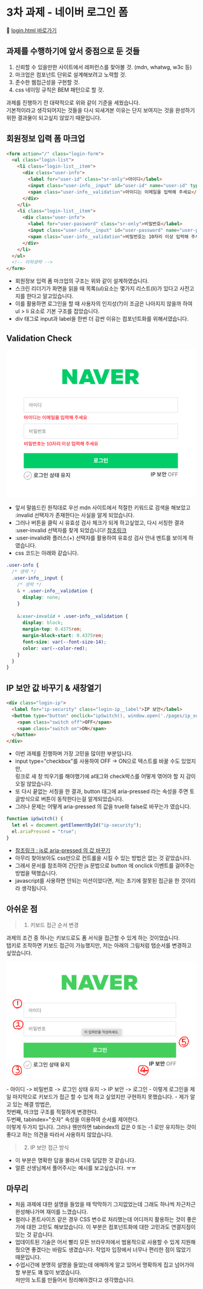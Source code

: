 # 3차 과제 - 네이버 로그인 폼

🔗 <a href="https://jimyeong21.github.io/homework/login/login.html" target="_blank">login.html 바로가기</a>

## 과제를 수행하기에 앞서 중점으로 둔 것들

1. 신뢰할 수 있을만한 사이트에서 레퍼런스를 찾아볼 것. (mdn, whatwg, w3c 등)
2. 마크업은 컴포넌트 단위로 설계해보려고 노력할 것.
3. 준수한 웹접근성을 구현할 것.
4. css 네이밍 규칙은 BEM 패턴으로 할 것.

과제를 진행하기 전 대략적으로 위와 같이 기준을 세웠습니다.<br />
기본적이라고 생각되어지는 것들을 다시 되새겨본 이유는 단지 보여지는 것을 완성하기 위한 결과물이 되고싶지 않았기 때문입니다.

## 회원정보 입력 폼 마크업

```html
<form action="/" class="login-form">
  <ul class="login-list">
    <li class="login-list__item">
      <div class="user-info">
        <label for="user-id" class="sr-only">아이디</label>
        <input class="user-info__input" id="user-id" name="user-id" type="email" placeholder="아이디" required />
        <span class="user-info__validation">아이디는 이메일을 입력해 주세요</span>
      </div>
    </li>
    <li class="login-list__item">
      <div class="user-info">
        <label for="user-password" class="sr-only">비밀번호</label>
        <input class="user-info__input" id="user-password" name="user-password" type="password" minlength="10" placeholder="비밀번호" required />
        <span class="user-info__validation">비밀번호는 10자리 이상 입력해 주세요</span>
      </div>
    </li>
  </ul>
  <!-- 이하생략 -->
</form>
```

- 회원정보 입력 폼 마크업의 구조는 위와 같이 설계하였습니다.
- 스크린 리더기가 화면을 읽을 때 목록(ul)요소는 몇가지 리스트(li)가 있다고 사전고지를 한다고 알고있습니다.<br />
- 이를 활용하면 로그인을 할 때 사용자의 인지성(?)이 조금은 나아지지 않을까 하여 ul > li 요소로 기본 구조를 잡았습니다.
- div 태그로 input과 label을 한번 더 감싼 이유는 컴포넌트화를 위해서였습니다.<br />

## Validation Check

<p style="text-align: center;">
  <img src="./images/img-login-validation.png" alt="Validation Check">
</p>

- 앞서 말씀드린 원칙대로 우선 mdn 사이트에서 적절한 키워드로 검색을 해보았고 :invalid 선택자가 존재한다는 사실을 알게 되었습니다.
- 그러나 버튼을 클릭 시 유효성 검사 체크가 되게 하고싶었고, 다시 서칭한 결과 :user-invalid 선택자를 찾게 되었습니다! [참조링크](https://developer.mozilla.org/en-US/docs/Web/CSS/:user-invalid)
- :user-invalid와 플러스(+) 선택자를 활용하여 유효성 검사 안내 멘트를 보이게 하였습니다.
- css 코드는 아래와 같습니다.

```css
.user-info {
  /* 생략 */
  .user-info__input {
    /* 생략 */
    & + .user-info__validation {
      display: none;
    }

    &:user-invalid + .user-info__validation {
      display: block;
      margin-top: 0.4375rem;
      margin-block-start: 0.4375rem;
      font-size: var(--font-size-14);
      color: var(--color-red);
    }
  }
}
```

## IP 보안 값 바꾸기 & 새창열기

```html
<div class="login-ip">
  <label for="ip-security" class="login-ip__label">IP 보안</label>
  <button type="button" onclick="ipSwitch(), window.open('./pages/ip_security.html')" aria-pressed="false" id="ip-security" class="login-ip__button">
    <span class="switch off">OFF</span>
    <span class="switch on">ON</span>
  </button>
</div>
```

- 이번 과제를 진행하며 가장 고민을 많이한 부분입니다.<br />
- input type="checkbox"를 사용하여 OFF -> ON으로 텍스트를 바꿀 수도 있었지만, <br />
  링크로 새 창 띄우기를 해야했기에 a태그와 check박스를 어떻게 엮어야 할 지 감이 오질 않았습니다.
- 또 다시 끝없는 서칭을 한 결과, button 태그에 aria-pressed 라는 속성을 주면 토글방식으로 버튼이 동작한다는걸 알게되었습니다.
- 그러나 문제는 어떻게 aria-pressed 의 값을 true와 false로 바꾸는가 였습니다.

```js
function ipSwitch() {
  let el = document.getElementById("ip-security");
  el.ariaPressed = "true";
}
```

- [참조링크 : js로 aria-pressed 의 값 바꾸기](https://developer.mozilla.org/en-US/docs/Web/API/Element/ariaPressed)
- 아무리 찾아보아도 css만으로 컨트롤을 시킬 수 있는 방법은 없는 것 같았습니다.
- 그래서 문서를 참조하여 간단한 js 문법으로 button 에 onclick 이벤트를 걸어주는 방법을 택했습니다.
- javascript를 사용하면 안되는 미션이었다면, 저는 초기에 잘못된 접근을 한 것이리라 생각됩니다.

## 아쉬운 점

> 1. 키보드 접근 순서 변경

과제의 조건 중 하나는 키보드로도 폼 서식을 접근할 수 있게 하는 것이었습니다.<br />
탭키로 조작하면 키보드 접근이 가능했지만, 저는 아래의 그림처럼 탭순서를 변경하고 싶었습니다.

<p style="text-align: center;">
  <img src="./images/img-login-tab.png" alt="로그인 키보드 접근 순서">
</p>  
  - 아이디 -> 비밀번호 -> 로그인 상태 유지 -> IP 보안 -> 로그인
  - 이렇게 로그인을 제일 마지막으로 키보드가 접근 할 수 있게 하고 싶었지만 구현하지 못했습니다.
  - 제가 알고 있는 헤결 방법은,<br />
  첫번째, 마크업 구조를 적절하게 변경한다. <br />
  두번째, tabindex="숫자" 속성을 이용하여 순서를 제어한다. <br />
  이렇게 두가지 입니다. 그러나 웬만하면 tabindex의 값은 0 또는 -1 로만 유지하는 것이 좋다고 하는 의견을 따라서 사용하지 않았습니다.

> 2. IP 보안 접근 방식

- 이 부분은 명확한 답을 몰라서 더욱 답답한 것 같습니다.
- 얼른 선생님께서 풀어주시는 예시를 보고싶습니다. ㅠㅠ

## 마무리

- 처음 과제에 대한 설명을 들었을 때 막막하기 그지없었는데 그래도 하나씩 차근차근 완성해나가며 재미를 느꼈습니다.
- 컬러나 폰트사이즈 같은 경우 CSS 변수로 처리했는데 어디까지 활용하는 것이 좋은가에 대한 고민도 해보았습니다. 이 부분은 컴포넌트화에 대한 고민과도 연결지점이 있는 것 같습니다.
- 업데이트된 기술은 어서 빨리 모든 브라우저에서 범용적으로 사용할 수 있게 지원해줬으면 좋겠다는 바람도 생겼습니다. 작업자 입장에서 너무나 편리한 점이 많았기 때문입니다.
- 수업시간에 분명히 설명을 들었는데 애매하게 알고 있어서 명확하게 집고 넘어가야할 부분도 꽤 많이 보였습니다. <br /> 저만의 노트를 만들어서 정리해야겠다고 생각했습니다.
